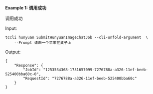 **Example 1: 调用成功**

调用成功

Input: 

```
tccli hunyuan SubmitHunyuanImageChatJob --cli-unfold-argument  \
    --Prompt 请画一个苹果在桌子上
```

Output: 
```
{
    "Response": {
        "JobId": "1253534368-1731657099-7276788a-a326-11ef-beeb-525400bba60c-0",
        "RequestId": "7276788a-a326-11ef-beeb-525400bba60c"
    }
}
```

